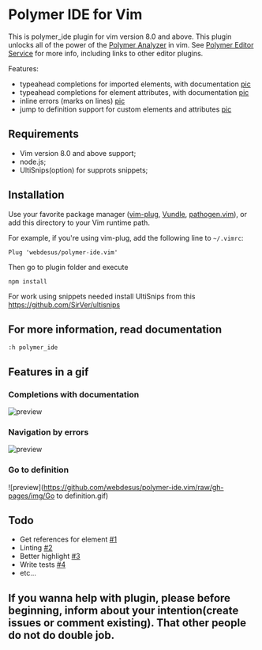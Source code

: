 # Polymer IDE for Vim 

This is polymer_ide plugin for vim version 8.0 and above. This plugin unlocks all of the power of the [Polymer Analyzer](https://github.com/Polymer/polymer-analyzer) in vim. See [Polymer Editor Service](https://github.com/Polymer/polymer-editor-service) for more info, including links to other editor plugins.

Features:

 * typeahead completions for imported elements, with documentation [pic](#Completions_with_documentation)
 * typeahead completions for element attributes, with documentation [pic](#Completions_with_documentation)
 * inline errors (marks on lines) [pic](#Navigation_by_errors)
 * jump to definition support for custom elements and attributes [pic](#Go_to_definition)

## Requirements

 * Vim version 8.0 and above support;
 * node.js; 
 * UltiSnips(option) for supprots snippets;
 
## Installation

Use your favorite package manager
([vim-plug](https://github.com/junegunn/vim-plug),
[Vundle](https://github.com/VundleVim/Vundle.vim),
[pathogen.vim](https://github.com/tpope/vim-pathogen)),
or add this directory to your Vim runtime path.

For example, if you're using vim-plug, add the following line to `~/.vimrc`:

```
Plug 'webdesus/polymer-ide.vim'
```
Then go to plugin folder and execute 
```
npm install
```

For work using snippets needed install UltiSnips from this https://github.com/SirVer/ultisnips
  
## For more information, read documentation

```
:h polymer_ide
```
## Features in a gif

### <a name="Completions_with_documentation"></a> Completions with documentation 
![preview](https://github.com/webdesus/polymer-ide.vim/raw/gh-pages/img/Completions.gif)

### <a name="Navigation_by_errors"></a> Navigation by errors 
![preview](https://github.com/webdesus/polymer-ide.vim/raw/gh-pages/img/Errors.gif)

### <a name="Go_to_definition"></a> Go to definition 
![preview](https://github.com/webdesus/polymer-ide.vim/raw/gh-pages/img/Go to definition.gif)

## Todo

 * Get references for element [#1](https://github.com/webdesus/polymer-ide.vim/issues/1)
 * Linting [#2](https://github.com/webdesus/polymer-ide.vim/issues/2)
 * Better highlight [#3](https://github.com/webdesus/polymer-ide.vim/issues/3)
 * Write tests [#4](https://github.com/webdesus/polymer-ide.vim/issues/4)
 * etc...

## If you wanna help with plugin, please before beginning, inform about your intention(create issues or comment existing). That other people do not do double job.
